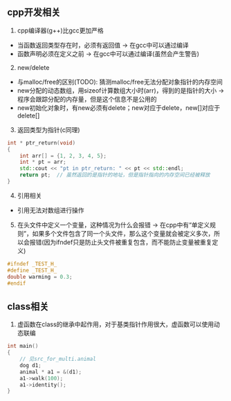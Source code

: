 ## cpp开发相关
1. cpp编译器(g++)比gcc更加严格
- 当函数返回类型存在时，必须有返回值 -> 在gcc中可以通过编译
- 函数声明必须在定义之前 -> 在gcc中可以通过编译(虽然会产生警告)
2. new/delete
- 与malloc/free的区别(TODO): 猜测malloc/free无法分配对象指针的内存空间
- new分配的动态数组，用sizeof计算数组大小时(arr)，得到的是指针的大小 -> 程序会跟踪分配的内存量，但是这个信息不是公用的
- new初始化对象时，有new必须有delete；new对应于delete，new[]对应于delete[]
3. 返回类型为指针(c同理)
```cpp
int * ptr_return(void)
{
    int arr[] = {1, 2, 3, 4, 5}; 
    int * pt = arr;
    std::cout << "pt in ptr_return: " << pt << std::endl;
    return pt;  // 虽然返回的是指针的地址，但是指针指向的内存空间已经被释放
}
```
4. 引用相关
- 引用无法对数组进行操作
5. 在头文件中定义一个变量，这种情况为什么会报错 -> 在cpp中有“单定义规则”，如果多个文件包含了同一个头文件，那么这个变量就会被定义多次，所以会报错(因为ifndef只是防止头文件被重复包含，而不能防止变量被重复定义)
```cpp
#ifndef _TEST_H_
#define _TEST_H_
double warming = 0.3;
#endif
```

## class相关
1. 虚函数在class的继承中起作用，对于基类指针作用很大，虚函数可以使用动态联编
```cpp
int main()
{
    // 见src_for_multi.animal
    dog d1;
    animal * a1 = &(d1);
    a1->walk(100);
    a1->identity();
}
```
